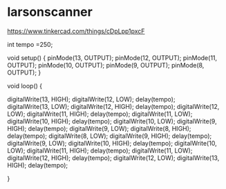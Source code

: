# larsonscanner

https://www.tinkercad.com/things/cDpLpp1pxcF

int tempo =250;


void setup()
{
  pinMode(13, OUTPUT);
  pinMode(12, OUTPUT);
  pinMode(11, OUTPUT);
  pinMode(10, OUTPUT);
  pinMode(9, OUTPUT);
  pinMode(8, OUTPUT);
}

void loop()
{

  digitalWrite(13, HIGH);
  digitalWrite(12, LOW);
  delay(tempo);  
  digitalWrite(13, LOW);
  digitalWrite(12, HIGH);
  delay(tempo); 
  digitalWrite(12, LOW);
  digitalWrite(11, HIGH);
  delay(tempo); 
  digitalWrite(11, LOW);
  digitalWrite(10, HIGH);
  delay(tempo);
  digitalWrite(10, LOW);
  digitalWrite(9, HIGH);
  delay(tempo);
  digitalWrite(9, LOW);
  digitalWrite(8, HIGH);
  delay(tempo);
  digitalWrite(8, LOW);
  digitalWrite(9, HIGH);
  delay(tempo);
  digitalWrite(9, LOW);
  digitalWrite(10, HIGH);
  delay(tempo);
  digitalWrite(10, LOW);
  digitalWrite(11, HIGH);
  delay(tempo);
  digitalWrite(11, LOW);
  digitalWrite(12, HIGH);
  delay(tempo);
  digitalWrite(12, LOW);
  digitalWrite(13, HIGH);
  delay(tempo);


}
